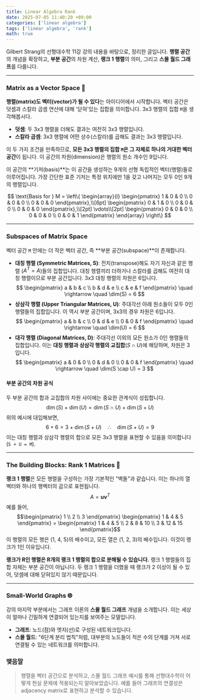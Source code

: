 ```yaml
---
title: Linear Algebra Rank
date: 2025-07-05 11:40:20 +09:00
categories: ['linear algebra']
tags: ['linear algebra', 'rank']
math: true
---
```


Gilbert Strang의 선형대수학 11강 강의 내용을 바탕으로, 정리한 글입니다. 
**행렬 공간**의 개념을 확장하고, **부분 공간**의 차원 계산, **랭크 1 행렬**의 의미, 그리고 **스몰 월드 그래프**를 다룹니다.

---

### Matrix as a Vector Space 📐

**행렬(matrix)도 벡터(vector)가 될 수 있다**는 아이디어에서 시작합니다. 
벡터 공간은 덧셈과 스칼라 곱셈 연산에 대해 '닫혀'있는 집합을 의미합니다. 
3x3 행렬의 집합 `M`을 생각해봅시다.

* **덧셈**: 두 3x3 행렬을 더해도 결과는 여전히 3x3 행렬입니다.
* **스칼라 곱셈**: 3x3 행렬에 어떤 상수(스칼라)를 곱해도 결과는 3x3 행렬입니다.

이 두 가지 조건을 만족하므로, **모든 3x3 행렬의 집합 `M`은 그 자체로 하나의 거대한 벡터 공간**이 됩니다. 이 공간의 차원(dimension)은 행렬의 원소 개수인 9입니다.

이 공간의 **기저(basis)**는 이 공간을 생성하는 9개의 선형 독립적인 벡터(행렬)들로 이루어집니다. 가장 간단한 표준 기저는 특정 위치에만 1을 갖고 나머지는 모두 0인 9개의 행렬입니다.

$$
\text{Basis for } M =
\left\{
\begin{array}{l}
\begin{pmatrix} 1 & 0 & 0 \\ 0 & 0 & 0 \\ 0 & 0 & 0 \end{pmatrix},\\[6pt]
\begin{pmatrix} 0 & 1 & 0 \\ 0 & 0 & 0 \\ 0 & 0 & 0 \end{pmatrix},\\[2pt]
\vdots\\[2pt]
\begin{pmatrix} 0 & 0 & 0 \\ 0 & 0 & 0 \\ 0 & 0 & 1 \end{pmatrix}
\end{array}
\right\}
$$


---

### Subspaces of Matrix Space

벡터 공간 `M` 안에는 더 작은 벡터 공간, 즉 **부분 공간(subspace)**이 존재합니다.

* **대칭 행렬 (Symmetric Matrices, S)**: 전치(transpose)해도 자기 자신과 같은 행렬 ($A^T = A$)들의 집합입니다. 대칭 행렬끼리 더하거나 스칼라를 곱해도 여전히 대칭 행렬이므로 부분 공간입니다. 3x3 대칭 행렬의 차원은 6입니다.
  $$
  \begin{pmatrix} a & b & c \\ b & d & e \\ c & e & f \end{pmatrix} \quad \rightarrow \quad \dim(S) = 6
  $$
* **상삼각 행렬 (Upper Triangular Matrices, U)**: 주대각선 아래 원소들이 모두 0인 행렬들의 집합입니다. 이 역시 부분 공간이며, 3x3의 경우 차원은 6입니다.
  $$
  \begin{pmatrix} a & b & c \\ 0 & d & e \\ 0 & 0 & f \end{pmatrix} \quad \rightarrow \quad \dim(U) = 6
  $$
* **대각 행렬 (Diagonal Matrices, D)**: 주대각선 이외의 모든 원소가 0인 행렬들의 집합입니다. 이는 **대칭 행렬과 상삼각 행렬의 교집합**($S \cap U$)에 해당하며, 차원은 3입니다.
  $$
  \begin{pmatrix} a & 0 & 0 \\ 0 & d & 0 \\ 0 & 0 & f \end{pmatrix} \quad \rightarrow \quad \dim(S \cap U) = 3
  $$

#### 부분 공간의 차원 공식
두 부분 공간의 합과 교집합의 차원 사이에는 중요한 관계식이 성립합니다.
$$\dim(S) + \dim(U) = \dim(S \cap U) + \dim(S + U)$$
위의 예시에 대입해보면,
$$6 + 6 = 3 + \dim(S + U) \quad \therefore \quad \dim(S + U) = 9$$
이는 대칭 행렬과 상삼각 행렬의 합으로 모든 3x3 행렬을 표현할 수 있음을 의미합니다 (`S + U = M`).

---

### The Building Blocks: Rank 1 Matrices 🧱

**랭크 1 행렬**은 모든 행렬을 구성하는 가장 기본적인 "벽돌"과 같습니다. 이는 하나의 열벡터와 하나의 행벡터의 곱으로 표현됩니다.
$$A = \mathbf{u}\mathbf{v}^T$$
예를 들어,
$$\begin{pmatrix} 1 \\ 2 \\ 3 \end{pmatrix} \begin{pmatrix} 1 & 4 & 5 \end{pmatrix} = \begin{pmatrix} 1 & 4 & 5 \\ 2 & 8 & 10 \\ 3 & 12 & 15 \end{pmatrix}$$
이 행렬의 모든 행은 (1, 4, 5)의 배수이고, 모든 열은 (1, 2, 3)의 배수입니다. 이것이 랭크가 1인 이유입니다.

**랭크가 R인 행렬은 R개의 랭크 1 행렬의 합으로 분해될 수 있습니다.** 
랭크 1 행렬들의 집합 자체는 부분 공간이 아닙니다. 두 랭크 1 행렬을 더했을 때 랭크가 2 이상이 될 수 있어, 덧셈에 대해 닫혀있지 않기 때문입니다.

---

### Small-World Graphs 🌐

강의 마지막 부분에서는 그래프 이론의 **스몰 월드 그래프** 개념을 소개합니다. 이는 세상이 얼마나 긴밀하게 연결되어 있는지를 보여주는 모델입니다.

* **그래프**: 노드(점)와 엣지(선)로 구성된 네트워크입니다.
* **스몰 월드**: "6단계 분리 법칙"처럼, 대부분의 노드들이 적은 수의 단계를 거쳐 서로 연결될 수 있는 네트워크를 의미합니다.

### 맺음말
> 행렬을 벡터 공간으로 분석하고, 스몰 월드 그래프 예시를 통해 선형대수학이 어떻게 현실 문제에 적용되는지 알아보았습니다.
> 예를 들어 그래프의 연결성은 adjacency matrix로 표현하고 분석할 수 있습니다.
